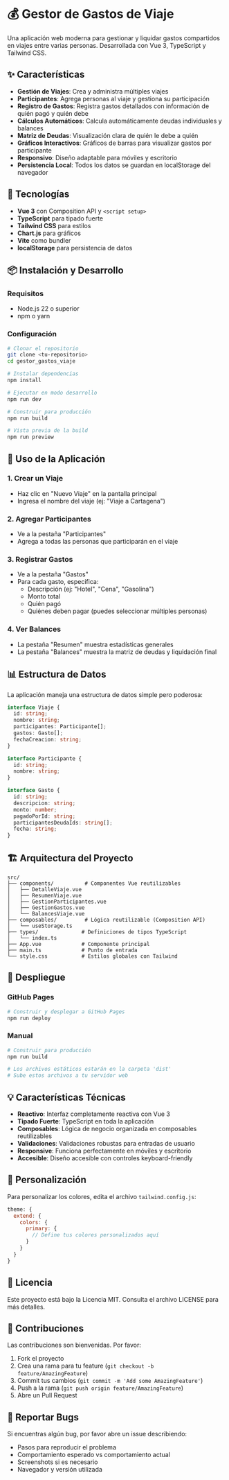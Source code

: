 # 💰 Gestor de Gastos de Viaje

Una aplicación web moderna para gestionar y liquidar gastos compartidos en viajes entre varias personas. Desarrollada con Vue 3, TypeScript y Tailwind CSS.

## ✨ Características

- **Gestión de Viajes**: Crea y administra múltiples viajes
- **Participantes**: Agrega personas al viaje y gestiona su participación
- **Registro de Gastos**: Registra gastos detallados con información de quién pagó y quién debe
- **Cálculos Automáticos**: Calcula automáticamente deudas individuales y balances
- **Matriz de Deudas**: Visualización clara de quién le debe a quién
- **Gráficos Interactivos**: Gráficos de barras para visualizar gastos por participante
- **Responsivo**: Diseño adaptable para móviles y escritorio
- **Persistencia Local**: Todos los datos se guardan en localStorage del navegador

## 🚀 Tecnologías

- **Vue 3** con Composition API y `<script setup>`
- **TypeScript** para tipado fuerte
- **Tailwind CSS** para estilos
- **Chart.js** para gráficos
- **Vite** como bundler
- **localStorage** para persistencia de datos

## 📦 Instalación y Desarrollo

### Requisitos
- Node.js 22 o superior
- npm o yarn

### Configuración
```bash
# Clonar el repositorio
git clone <tu-repositorio>
cd gestor_gastos_viaje

# Instalar dependencias
npm install

# Ejecutar en modo desarrollo
npm run dev

# Construir para producción
npm run build

# Vista previa de la build
npm run preview
```

## 🎯 Uso de la Aplicación

### 1. Crear un Viaje
- Haz clic en "Nuevo Viaje" en la pantalla principal
- Ingresa el nombre del viaje (ej: "Viaje a Cartagena")

### 2. Agregar Participantes
- Ve a la pestaña "Participantes"
- Agrega a todas las personas que participarán en el viaje

### 3. Registrar Gastos
- Ve a la pestaña "Gastos"
- Para cada gasto, especifica:
  - Descripción (ej: "Hotel", "Cena", "Gasolina")
  - Monto total
  - Quién pagó
  - Quiénes deben pagar (puedes seleccionar múltiples personas)

### 4. Ver Balances
- La pestaña "Resumen" muestra estadísticas generales
- La pestaña "Balances" muestra la matriz de deudas y liquidación final

## 📊 Estructura de Datos

La aplicación maneja una estructura de datos simple pero poderosa:

```typescript
interface Viaje {
  id: string;
  nombre: string;
  participantes: Participante[];
  gastos: Gasto[];
  fechaCreacion: string;
}

interface Participante {
  id: string;
  nombre: string;
}

interface Gasto {
  id: string;
  descripcion: string;
  monto: number;
  pagadoPorId: string;
  participantesDeudaIds: string[];
  fecha: string;
}
```

## 🏗️ Arquitectura del Proyecto

```
src/
├── components/          # Componentes Vue reutilizables
│   ├── DetalleViaje.vue
│   ├── ResumenViaje.vue
│   ├── GestionParticipantes.vue
│   ├── GestionGastos.vue
│   └── BalancesViaje.vue
├── composables/         # Lógica reutilizable (Composition API)
│   └── useStorage.ts
├── types/              # Definiciones de tipos TypeScript
│   └── index.ts
├── App.vue             # Componente principal
├── main.ts             # Punto de entrada
└── style.css           # Estilos globales con Tailwind

```

## 🚀 Despliegue

### GitHub Pages
```bash
# Construir y desplegar a GitHub Pages
npm run deploy
```

### Manual
```bash
# Construir para producción
npm run build

# Los archivos estáticos estarán en la carpeta 'dist'
# Sube estos archivos a tu servidor web
```

## 💡 Características Técnicas

- **Reactivo**: Interfaz completamente reactiva con Vue 3
- **Tipado Fuerte**: TypeScript en toda la aplicación
- **Composables**: Lógica de negocio organizada en composables reutilizables
- **Validaciones**: Validaciones robustas para entradas de usuario
- **Responsive**: Funciona perfectamente en móviles y escritorio
- **Accesible**: Diseño accesible con controles keyboard-friendly

## 🔧 Personalización

Para personalizar los colores, edita el archivo `tailwind.config.js`:

```javascript
theme: {
  extend: {
    colors: {
      primary: {
        // Define tus colores personalizados aquí
      }
    }
  }
}
```

## 📝 Licencia

Este proyecto está bajo la Licencia MIT. Consulta el archivo LICENSE para más detalles.

## 🤝 Contribuciones

Las contribuciones son bienvenidas. Por favor:

1. Fork el proyecto
2. Crea una rama para tu feature (`git checkout -b feature/AmazingFeature`)
3. Commit tus cambios (`git commit -m 'Add some AmazingFeature'`)
4. Push a la rama (`git push origin feature/AmazingFeature`)
5. Abre un Pull Request

## 🐛 Reportar Bugs

Si encuentras algún bug, por favor abre un issue describiendo:
- Pasos para reproducir el problema
- Comportamiento esperado vs comportamiento actual
- Screenshots si es necesario
- Navegador y versión utilizada
